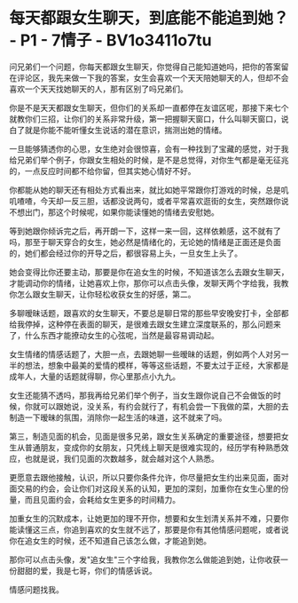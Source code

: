 # 每天都跟女生聊天，到底能不能追到她？ - P1 - 7情子 - BV1o3411o7tu

问兄弟们一个问题，你每天都跟女生聊天，你觉得自己能知道她吗，把你的答案留在评论区，我先来做一下我的答案，女生会喜欢一个天天陪她聊天的人，但却不会喜欢一个天天找她聊天的人，那有区别了吗兄弟们。

你是不是天天都跟女生聊天，但你们的关系却一直都停在友谊区呢，那接下来七个就教你们三招，让你们的关系非常升级，第一把握聊天窗口，什么叫聊天窗口，说白了就是你能不能听懂女生说话的潜在意识，揣测出她的情绪。

一旦能够猜透你的心思，女生绝对会很惊喜，会有一种找到了宝藏的感觉，对于我给兄弟们举个例子，你跟女生相处的时候，是不是总觉得，对你生气都是毫无征兆的，一点反应时间都不给你留，但其实她心情好不好。

你都能从她的聊天还有相处方式看出来，就比如她平常跟你打游戏的时候，总是叽叽喳喳，今天却一反三胆，话都没说两句，或者平常喜欢逛街的女生，突然跟你说不想出门，那这个时候呢，如果你能读懂她的情绪去安慰她。

等到她跟你倾诉完之后，再开朗一下，这样一来一回，这样依赖感，这不就有了吗，那至于聊天穿合的女生，她必然是情绪化的，无论她的情绪是正面还是负面的，她们都会经过你的开导之后，都很容易上头，一旦女生上头了。

她会变得比你还要主动，那要是你在追女生的时候，不知道该怎么去跟女生聊天，才能调动你的情绪，让她喜欢上你，那你可以点击头像，发聊天两个字给我，我教你怎么跟女生聊天，让你轻松收获女生的好感，第二。

多聊暧昧话题，跟喜欢的女生聊天，不要总是聊日常的那些早安晚安打卡，全部都给我停掉，这种停在表面的聊天，是很难去跟女生建立深度联系的，那么问题来了，什么东西才能撩动女生的心弦呢，当然是最容易调动起。

女生情绪的情感话题了，大胆一点，去跟她聊一些暧昧的话题，例如两个人对另一半的想法，想象中最美的爱情的模样，等等这些话题，不要太过于正经，大家都是成年人，大量的话题就得聊，你心里那点小九九。

女生还能猜不透吗，那我再给兄弟们举个例子，当女生跟你说自己不会做饭的时候，你就可以跟她说，没关系，有约会就行了，有机会尝一下我做的菜，大胆的去制造一下暧昧的氛围，消除你一起生活的味道，这不就来了吗。

第三，制造见面的机会，见面是很多兄弟，跟女生关系确定的重要途径，想要把女生从普通朋友，变成你的女朋友，只凭线上聊天是很难实现的，经历学有种熟悉效应，也就是说，我们见面的次数越多，就会越对这个人熟悉。

更愿意去跟他接触，认识，所以只要你条件允许，你尽量把女生约出来见面，面对面交易的约会，会让你们对这段关系的认知，更加的深刻，加重你在女生心里的份量，而且见面约会，会耗给女生更多的时间精力。

加重女生的沉默成本，让她更加的理不开你，想要和女生划清关系并不难，只要你能读懂这三点，你追到喜欢的女生就不远了，那要是你有其他情感问题呢，或者说你在追女生的时候，还不知道自己该怎么做，才能追到她。

那你可以点击头像，发"追女生"三个字给我，我教你怎么做能追到她，让你收获一份甜甜的爱，我是七哥，你们的情感诉说。

情感问题找我。